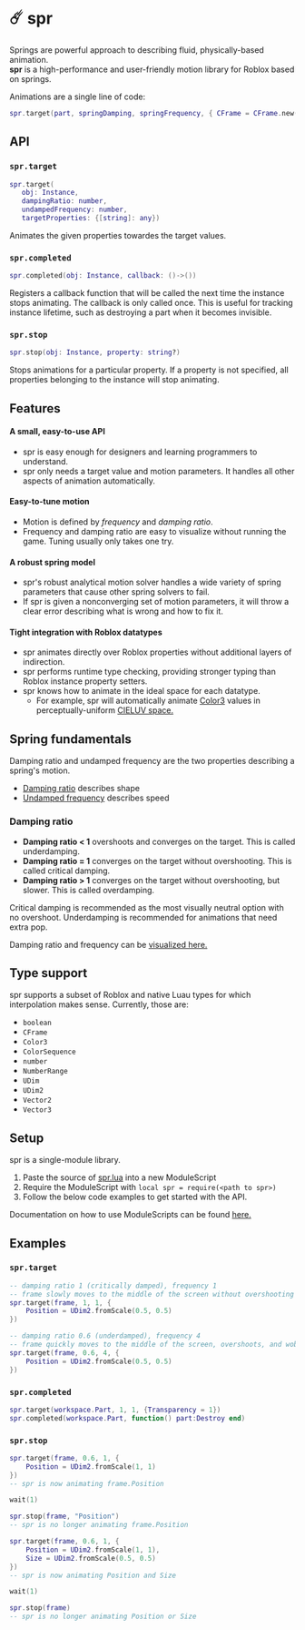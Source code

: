 # ☄️ spr

Springs are powerful approach to describing fluid, physically-based animation.<br/>
**spr** is a high-performance and user-friendly motion library for Roblox based on springs.

Animations are a single line of code:

```lua
spr.target(part, springDamping, springFrequency, { CFrame = CFrame.new(0, 10, 0) })
```

## API

### `spr.target`
```lua
spr.target(
   obj: Instance,
   dampingRatio: number,
   undampedFrequency: number,
   targetProperties: {[string]: any})
```

Animates the given properties towardes the target values.

### `spr.completed`
```lua
spr.completed(obj: Instance, callback: ()->())
```

Registers a callback function that will be called the next time the instance stops animating. The callback is only called once.
This is useful for tracking instance lifetime, such as destroying a part when it becomes invisible.

### `spr.stop`
```lua
spr.stop(obj: Instance, property: string?)
```

Stops animations for a particular property.
If a property is not specified, all properties belonging to the instance will stop animating.

## Features
#### A small, easy-to-use API
- spr is easy enough for designers and learning programmers to understand.
- spr only needs a target value and motion parameters. It handles all other aspects of animation automatically.

#### Easy-to-tune motion
- Motion is defined by *frequency* and *damping ratio*.
- Frequency and damping ratio are easy to visualize without running the game. Tuning usually only takes one try.

#### A robust spring model
- spr's robust analytical motion solver handles a wide variety of spring parameters that cause other spring solvers to fail.
- If spr is given a nonconverging set of motion parameters, it will throw a clear error describing what is wrong and how to fix it.

#### Tight integration with Roblox datatypes
- spr animates directly over Roblox properties without additional layers of indirection.
- spr performs runtime type checking, providing stronger typing than Roblox instance property setters.
- spr knows how to animate in the ideal space for each datatype.
    - For example, spr will automatically animate [Color3](https://developer.roblox.com/en-us/api-reference/datatype/Color3) values in perceptually-uniform [CIELUV space.](https://en.wikipedia.org/wiki/CIELUV)

## Spring fundamentals

Damping ratio and undamped frequency are the two properties describing a spring's motion.

- [Damping ratio](https://en.wikipedia.org/wiki/Damping_ratio) describes shape
- [Undamped frequency](https://ocw.mit.edu/courses/mathematics/18-03-differential-equations-spring-2010/readings/supp_notes/MIT18_03S10_chapter_13.pdf) describes speed

### Damping ratio
- **Damping ratio < 1** overshoots and converges on the target. This is called underdamping.
- **Damping ratio = 1** converges on the target without overshooting. This is called critical damping.
- **Damping ratio > 1** converges on the target without overshooting, but slower. This is called overdamping.

Critical damping is recommended as the most visually neutral option with no overshoot.
Underdamping is recommended for animations that need extra pop.

Damping ratio and frequency can be [visualized here.](https://www.desmos.com/calculator/rzvw27ljh9)

## Type support

spr supports a subset of Roblox and native Luau types for which interpolation makes sense.
Currently, those are:

- `boolean`
- `CFrame`
- `Color3`
- `ColorSequence`
- `number`
- `NumberRange`
- `UDim`
- `UDim2`
- `Vector2`
- `Vector3`

## Setup

spr is a single-module library.

1. Paste the source of [spr.lua](https://raw.githubusercontent.com/Fraktality/spr/master/spr.lua) into a new ModuleScript
2. Require the ModuleScript with `local spr = require(<path to spr>)`
3. Follow the below code examples to get started with the API.

Documentation on how to use ModuleScripts can be found [here.](https://developer.roblox.com/en-us/api-reference/class/ModuleScript)

## Examples

### `spr.target`

```lua
-- damping ratio 1 (critically damped), frequency 1
-- frame slowly moves to the middle of the screen without overshooting
spr.target(frame, 1, 1, {
    Position = UDim2.fromScale(0.5, 0.5)
})
```

```lua
-- damping ratio 0.6 (underdamped), frequency 4
-- frame quickly moves to the middle of the screen, overshoots, and wobbles around the target
spr.target(frame, 0.6, 4, {
    Position = UDim2.fromScale(0.5, 0.5)
})
```

### `spr.completed`

```lua
spr.target(workspace.Part, 1, 1, {Transparency = 1})
spr.completed(workspace.Part, function() part:Destroy end)
```

### `spr.stop`

```lua
spr.target(frame, 0.6, 1, {
    Position = UDim2.fromScale(1, 1)
})
-- spr is now animating frame.Position

wait(1)

spr.stop(frame, "Position")
-- spr is no longer animating frame.Position
```


```lua
spr.target(frame, 0.6, 1, {
    Position = UDim2.fromScale(1, 1),
    Size = UDim2.fromScale(0.5, 0.5)
})
-- spr is now animating Position and Size

wait(1)

spr.stop(frame)
-- spr is no longer animating Position or Size
```
